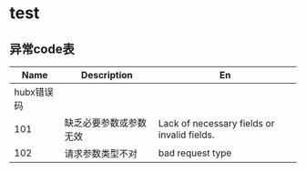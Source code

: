 # test

## 异常code表
Name | Description | En
--- | --- | --- |
hubx错误码 |
101 | 缺乏必要参数或参数无效 | Lack of necessary fields or invalid fields.
102 | 请求参数类型不对 | bad request type
